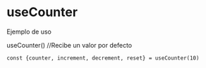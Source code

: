 # useCounter

Ejemplo de uso

useCounter() //Recibe un valor por defecto

```
const {counter, increment, decrement, reset} = useCounter(10)
```

